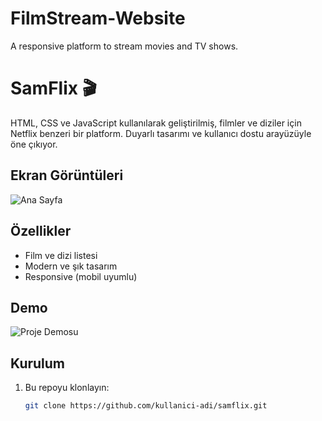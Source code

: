 # FilmStream-Website
A responsive platform to stream movies and TV shows.


# SamFlix 🎬

HTML, CSS ve JavaScript kullanılarak geliştirilmiş, filmler ve diziler için Netflix benzeri bir platform. 
Duyarlı tasarımı ve kullanıcı dostu arayüzüyle öne çıkıyor.

## Ekran Görüntüleri
![Ana Sayfa](
)

## Özellikler
- Film ve dizi listesi
- Modern ve şık tasarım
- Responsive (mobil uyumlu)

## Demo
![Proje Demosu](./screenshots/demo.gif)

## Kurulum
1. Bu repoyu klonlayın:
   ```bash
   git clone https://github.com/kullanici-adi/samflix.git
